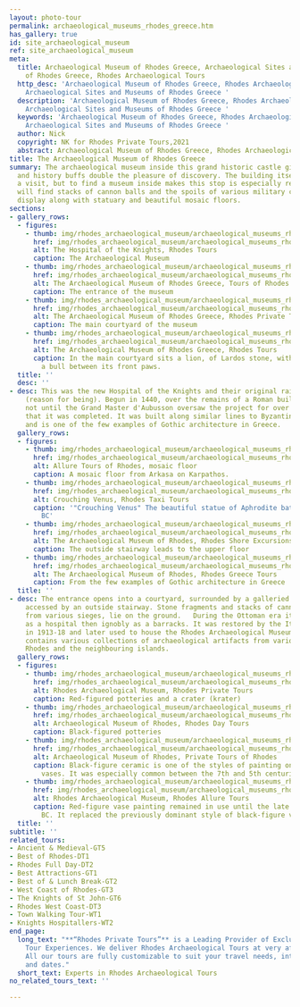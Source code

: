 ```yaml
---
layout: photo-tour
permalink: archaeological_museums_rhodes_greece.htm
has_gallery: true
id: site_archaeological_museum
ref: site_archaeological_museum
meta:
  title: Archaeological Museum of Rhodes Greece, Archaeological Sites and Museums
    of Rhodes Greece, Rhodes Archaeological Tours
  http_desc: 'Archaeological Museum of Rhodes Greece, Rhodes Archaeological Tours,
    Archaeological Sites and Museums of Rhodes Greece '
  description: 'Archaeological Museum of Rhodes Greece, Rhodes Archaeological Tours,
    Archaeological Sites and Museums of Rhodes Greece '
  keywords: 'Archaeological Museum of Rhodes Greece, Rhodes Archaeological Tours,
    Archaeological Sites and Museums of Rhodes Greece '
  author: Nick
  copyright: NK for Rhodes Private Tours,2021
  abstract: Archaeological Museum of Rhodes Greece, Rhodes Archaeological Tours
title: The Archaeological Museum of Rhodes Greece
summary: The archaeological museum inside this grand historic castle gives archaeology
  and history buffs double the pleasure of discovery. The building itself is worth
  a visit, but to find a museum inside makes this stop is especially rewarding. You
  will find stacks of cannon balls and the spoils of various military campaigns on
  display along with statuary and beautiful mosaic floors.
sections:
- gallery_rows:
  - figures:
    - thumb: img/rhodes_archaeological_museum/archaeological_museums_rhodes_greece_1_small.jpg
      href: img/rhodes_archaeological_museum/archaeological_museums_rhodes_greece_1.jpg
      alt: The Hospital of the Knights, Rhodes Tours
      caption: The Archaeological Museum
    - thumb: img/rhodes_archaeological_museum/archaeological_museums_rhodes_greece_2_small.jpg
      href: img/rhodes_archaeological_museum/archaeological_museums_rhodes_greece_2.jpg
      alt: The Archaeological Museum of Rhodes Greece, Tours of Rhodes
      caption: The entrance of the museum
    - thumb: img/rhodes_archaeological_museum/archaeological_museums_rhodes_greece_3_small.jpg
      href: img/rhodes_archaeological_museum/archaeological_museums_rhodes_greece_3.jpg
      alt: The Archaeological Museum of Rhodes Greece, Rhodes Private Tours
      caption: The main courtyard of the museum
    - thumb: img/rhodes_archaeological_museum/archaeological_museums_rhodes_greece_4_small.jpg
      href: img/rhodes_archaeological_museum/archaeological_museums_rhodes_greece_4.jpg
      alt: The Archaeological Museum of Rhodes Greece, Rhodes Tours
      caption: In the main courtyard sits a lion, of Lardos stone, with the head of
        a bull between its front paws.
  title: ''
  desc: ''
- desc: This was the new Hospital of the Knights and their original raison d'etre
    (reason for being). Begun in 1440, over the remains of a Roman building, it was
    not until the Grand Master d'Aubusson oversaw the project for over 40 years on
    that it was completed. It was built along similar lines to Byzantine hostelries
    and is one of the few examples of Gothic architecture in Greece.
  gallery_rows:
  - figures:
    - thumb: img/rhodes_archaeological_museum/archaeological_museums_rhodes_greece_5_small.jpg
      href: img/rhodes_archaeological_museum/archaeological_museums_rhodes_greece_5.jpg
      alt: Allure Tours of Rhodes, mosaic floor
      caption: A mosaic floor from Arkasa on Karpathos.
    - thumb: img/rhodes_archaeological_museum/archaeological_museums_rhodes_greece_6_small.jpg
      href: img/rhodes_archaeological_museum/archaeological_museums_rhodes_greece_6.jpg
      alt: Crouching Venus, Rhodes Taxi Tours
      caption: '"Crouching Venus" The beautiful statue of Aphrodite bathing, 1st century
        BC'
    - thumb: img/rhodes_archaeological_museum/archaeological_museums_rhodes_greece_7_small.jpg
      href: img/rhodes_archaeological_museum/archaeological_museums_rhodes_greece_7.jpg
      alt: The Archaeological Museum of Rhodes, Rhodes Shore Excursions
      caption: The outside stairway leads to the upper floor
    - thumb: img/rhodes_archaeological_museum/archaeological_museums_rhodes_greece_8_small.jpg
      href: img/rhodes_archaeological_museum/archaeological_museums_rhodes_greece_8.jpg
      alt: The Archaeological Museum of Rhodes, Rhodes Greece Tours
      caption: From the few examples of Gothic architecture in Greece
  title: ''
- desc: The entrance opens into a courtyard, surrounded by a galleried upper story
    accessed by an outside stairway. Stone fragments and stacks of cannonballs, relics
    from various sieges, lie on the ground.   During the Ottoman era it was used variously
    as a hospital then ignobly as a barracks. It was restored by the Italian administration
    in 1913-18 and later used to house the Rhodes Archaeological Museum.   The Museum
    contains various collections of archaeological artifacts from various parts of
    Rhodes and the neighbouring islands.
  gallery_rows:
  - figures:
    - thumb: img/rhodes_archaeological_museum/archaeological_museums_rhodes_greece_9_small.jpg
      href: img/rhodes_archaeological_museum/archaeological_museums_rhodes_greece_9.jpg
      alt: Rhodes Archaeological Museum, Rhodes Private Tours
      caption: Red-figured potteries and a crater (krater)
    - thumb: img/rhodes_archaeological_museum/archaeological_museums_rhodes_greece_10_small.jpg
      href: img/rhodes_archaeological_museum/archaeological_museums_rhodes_greece_10.jpg
      alt: Archaeological Museum of Rhodes, Rhodes Day Tours
      caption: Black-figured potteries
    - thumb: img/rhodes_archaeological_museum/archaeological_museums_rhodes_greece_11_small.jpg
      href: img/rhodes_archaeological_museum/archaeological_museums_rhodes_greece_11.jpg
      alt: Archaeological Museum of Rhodes, Private Tours of Rhodes
      caption: Black-figure ceramic is one of the styles of painting on antique Greek
        vases. It was especially common between the 7th and 5th centuries BC
    - thumb: img/rhodes_archaeological_museum/archaeological_museums_rhodes_greece_12_small.jpg
      href: img/rhodes_archaeological_museum/archaeological_museums_rhodes_greece_12.jpg
      alt: Rhodes Archaeological Museum, Rhodes Allure Tours
      caption: Red-figure vase painting remained in use until the late 3rd century
        BC. It replaced the previously dominant style of black-figure vase painting
  title: ''
subtitle: ''
related_tours:
- Ancient & Medieval-GT5
- Best of Rhodes-DT1
- Rhodes Full Day-DT2
- Best Attractions-GT1
- Best of & Lunch Break-GT2
- West Coast of Rhodes-GT3
- The Knights of St John-GT6
- Rhodes West Coast-DT3
- Town Walking Tour-WT1
- Knights Hospitallers-WT2
end_page:
  long_text: "**“Rhodes Private Tours”** is a Leading Provider of Exclusive and Personalized
    Tour Experiences. We deliver Rhodes Archaeological Tours at very affordable rates.
    All our tours are fully customizable to suit your travel needs, interests, schedules,
    and dates."
  short_text: Experts in Rhodes Archaeological Tours
no_related_tours_text: ''

---
```

